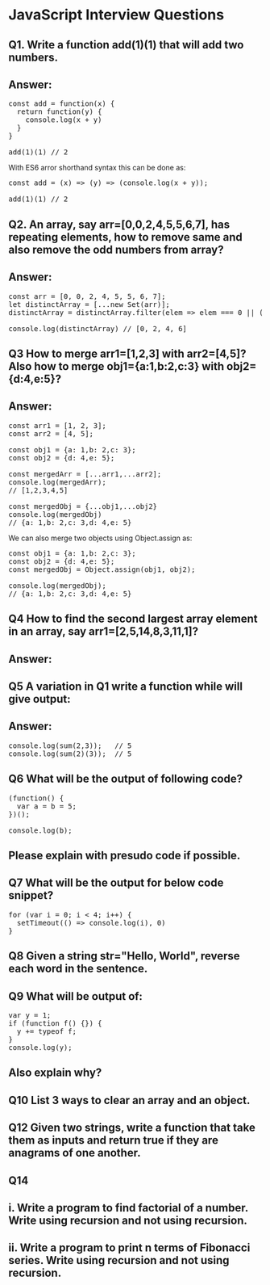 # JavaScript Interview Questions

## Q1. Write a function add(1)(1) that will add two numbers.

## Answer:

<pre>
const add = function(x) {
  return function(y) {
    console.log(x + y)
  }
}

add(1)(1) // 2
</pre>

With ES6 arror shorthand syntax this can be done as:

<pre>
const add = (x) => (y) => (console.log(x + y));

add(1)(1) // 2
</pre>

## Q2. An array, say arr=[0,0,2,4,5,5,6,7], has repeating elements, how to remove same and also remove the odd numbers from array?

## Answer:

<pre>
const arr = [0, 0, 2, 4, 5, 5, 6, 7];
let distinctArray = [...new Set(arr)];
distinctArray = distinctArray.filter(elem => elem === 0 || (elem > 0 && elem % 2 === 0))

console.log(distinctArray) // [0, 2, 4, 6]
</pre>

## Q3 How to merge arr1=[1,2,3] with arr2=[4,5]? Also how to merge obj1={a:1,b:2,c:3} with obj2={d:4,e:5}?

## Answer:

<pre>
const arr1 = [1, 2, 3];
const arr2 = [4, 5];

const obj1 = {a: 1,b: 2,c: 3};
const obj2 = {d: 4,e: 5};

const mergedArr = [...arr1,...arr2];
console.log(mergedArr);
// [1,2,3,4,5]

const mergedObj = {...obj1,...obj2}
console.log(mergedObj)
// {a: 1,b: 2,c: 3,d: 4,e: 5}
</pre>

We can also merge two objects using Object.assign as:

<pre>
const obj1 = {a: 1,b: 2,c: 3};
const obj2 = {d: 4,e: 5};
const mergedObj = Object.assign(obj1, obj2);

console.log(mergedObj);
// {a: 1,b: 2,c: 3,d: 4,e: 5}
</pre>

## Q4 How to find the second largest array element in an array, say arr1=[2,5,14,8,3,11,1]?

## Answer:

## Q5 A variation in Q1 write a function while will give output:

## Answer:

<pre>
console.log(sum(2,3));   // 5
console.log(sum(2)(3));  // 5
</pre>

## Q6 What will be the output of following code?

<pre>
(function() {
  var a = b = 5;
})();

console.log(b);
</pre>

## Please explain with presudo code if possible.

## Q7 What will be the output for below code snippet?

<pre>
for (var i = 0; i < 4; i++) {
  setTimeout(() => console.log(i), 0)
}
</pre>

## Q8 Given a string str="Hello, World", reverse each word in the sentence.

## Q9 What will be output of:

<pre>
var y = 1;
if (function f() {}) {
  y += typeof f;
}
console.log(y);
</pre>

## Also explain why?

## Q10 List 3 ways to clear an array and an object.

## Q12 Given two strings, write a function that take them as inputs and return true if they are anagrams of one another.

## Q14 
## i. Write a program to find factorial of a number. Write using recursion and not using recursion.
## ii. Write a program to print n terms of Fibonacci series. Write using recursion and not using recursion.
